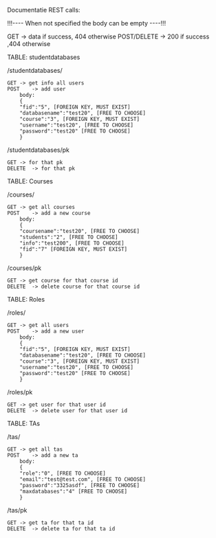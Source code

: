 Documentatie REST calls:

!!!---- When not specified the body can be empty ----!!!

GET -> data if success, 404 otherwise
POST/DELETE -> 200 if success ,404 otherwise

TABLE: studentdatabases

/studentdatabases/

	GET	-> get info all users
	POST 	-> add user
		body: 
		{
		"fid":"5", [FOREIGN KEY, MUST EXIST]
		"databasename":"test20", [FREE TO CHOOSE]
		"course":"3", [FOREIGN KEY, MUST EXIST]
		"username":"test20", [FREE TO CHOOSE]
		"password":"test20" [FREE TO CHOOSE]
		}
/studentdatabases/pk

	GET	-> for that pk
 	DELETE	-> for that pk	


TABLE: Courses

/courses/

	GET	-> get all courses
	POST	-> add a new course
		body: 
		{
		"coursename":"test20", [FREE TO CHOOSE]
		"students":"2", [FREE TO CHOOSE]
		"info":"test200", [FREE TO CHOOSE]
		"fid":"7" [FOREIGN KEY, MUST EXIST]
		}
/courses/pk

	GET	-> get course for that course id
	DELETE	-> delete course for that course id

TABLE: Roles

/roles/

	GET	-> get all users
	POST	-> add a new user
		body: 
		{
		"fid":"5", [FOREIGN KEY, MUST EXIST]
		"databasename":"test20", [FREE TO CHOOSE]
		"course":"3", [FOREIGN KEY, MUST EXIST]
		"username":"test20", [FREE TO CHOOSE]
		"password":"test20" [FREE TO CHOOSE]
		}
/roles/pk

	GET	-> get user for that user id
	DELETE	-> delete user for that user id

TABLE: TAs

/tas/

	GET	-> get all tas
	POST	-> add a new ta
		body: 
		{
		"role":"0", [FREE TO CHOOSE]
		"email":"test@test.com", [FREE TO CHOOSE]
		"password":"3325asdf", [FREE TO CHOOSE]
		"maxdatabases":"4" [FREE TO CHOOSE]
		}
/tas/pk

	GET	-> get ta for that ta id
	DELETE	-> delete ta for that ta id


